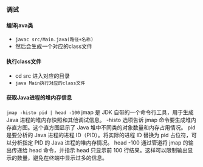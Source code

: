 ### 调试

#### 编译java类
* `javac src/Main.java(路径+名称)`
* 然后会生成一个对应的class文件

#### 执行class文件
* cd src 进入对应的目录
* `java Main执行对应的class文件`

#### 获取Java进程的堆内存信息
`jmap -histo pid | head -100`
jmap 是 JDK 自带的一个命令行工具，用于生成 Java 进程的堆内存快照和其他调试信息。
-histo 选项告诉 jmap 命令要生成堆内存直方图。这个直方图显示了 Java 堆中不同类的对象数量和内存占用情况。
pid 是要分析的 Java 进程的进程 ID（PID）。将实际的进程 ID 替换为 pid 占位符，可以分析指定 PID 的 Java 进程的堆内存情况。
head -100 通过管道将 jmap 的输出传递给 head 命令，并指示 head 只显示前 100 行结果。这样可以限制输出显示的数量，避免在终端中显示过多的信息。




